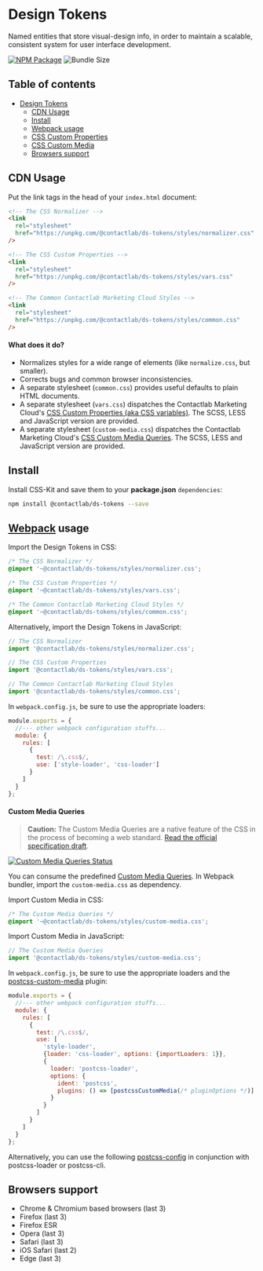 # Design Tokens

Named entities that store visual-design info, in order to maintain a scalable, consistent system for user interface development.

[![NPM Package][npm-img]][npm-url]
![Bundle Size][bundle-size-img]

## Table of contents

- [Design Tokens](#design-tokens)
  - [CDN Usage](#cdn-usage)
  - [Install](#install)
  - [Webpack usage](#webpack-usage)
  - [CSS Custom Properties][custom-properties-url]
  - [CSS Custom Media][custom-mq-url]
  - [Browsers support](#browsers-support)

## CDN Usage

Put the link tags in the head of your `index.html` document:

```html
<!-- The CSS Normalizer -->
<link
  rel="stylesheet"
  href="https://unpkg.com/@contactlab/ds-tokens/styles/normalizer.css"
/>

<!-- The CSS Custom Properties -->
<link
  rel="stylesheet"
  href="https://unpkg.com/@contactlab/ds-tokens/styles/vars.css"
/>

<!-- The Common Contactlab Marketing Cloud Styles -->
<link
  rel="stylesheet"
  href="https://unpkg.com/@contactlab/ds-tokens/styles/common.css"
/>
```

#### What does it do?

- Normalizes styles for a wide range of elements (like `normalize.css`, but smaller).
- Corrects bugs and common browser inconsistencies.
- A separate stylesheet (`common.css`) provides useful defaults to plain HTML documents.
- A separate stylesheet (`vars.css`) dispatches the Contactlab Marketing Cloud's [CSS Custom Properties (aka CSS variables)][custom-properties-url]. The SCSS, LESS and JavaScript version are provided.
- A separate stylesheet (`custom-media.css`) dispatches the Contactlab Marketing Cloud's [CSS Custom Media Queries][custom-mq-url]. The SCSS, LESS and JavaScript version are provided.

## Install

Install CSS-Kit and save them to your **package.json** `dependencies`:

```sh
npm install @contactlab/ds-tokens --save
```

## [Webpack][webpack-url] usage

Import the Design Tokens in CSS:

```css
/* The CSS Normalizer */
@import '~@contactlab/ds-tokens/styles/normalizer.css';

/* The CSS Custom Properties */
@import '~@contactlab/ds-tokens/styles/vars.css';

/* The Common Contactlab Marketing Cloud Styles */
@import '~@contactlab/ds-tokens/styles/common.css';
```

Alternatively, import the Design Tokens in JavaScript:

```js
// The CSS Normalizer
import '@contactlab/ds-tokens/styles/normalizer.css';

// The CSS Custom Properties
import '@contactlab/ds-tokens/styles/vars.css';

// The Common Contactlab Marketing Cloud Styles
import '@contactlab/ds-tokens/styles/common.css';
```

In `webpack.config.js`, be sure to use the appropriate loaders:

```js
module.exports = {
  //--- other webpack configuration stuffs...
  module: {
    rules: [
      {
        test: /\.css$/,
        use: ['style-loader', 'css-loader']
      }
    ]
  }
};
```

#### Custom Media Queries

> **Caution:** The Custom Media Queries are a native feature of the CSS in the process of becoming a web standard. [Read the official specification draft][custom-mq-specification-url].

[![Custom Media Queries Status][cssdb-img]][cssdb-url]

You can consume the predefined [Custom Media Queries][custom-mq-url]. In Webpack bundler, import the `custom-media.css` as dependency.

Import Custom Media in CSS:

```css
/* The Custom Media Queries */
@import '~@contactlab/ds-tokens/styles/custom-media.css';
```

Import Custom Media in JavaScript:

```js
// The Custom Media Queries
import '@contactlab/ds-tokens/styles/custom-media.css';
```

In `webpack.config.js`, be sure to use the appropriate loaders and the [postcss-custom-media][postcss-custom-media-url] plugin:

```js
module.exports = {
  //--- other webpack configuration stuffs...
  module: {
    rules: [
      {
        test: /\.css$/,
        use: [
          'style-loader',
          {loader: 'css-loader', options: {importLoaders: 1}},
          {
            loader: 'postcss-loader',
            options: {
              ident: 'postcss',
              plugins: () => [postcssCustomMedia(/* pluginOptions */)]
            }
          }
        ]
      }
    ]
  }
};
```

Alternatively, you can use the following [postcss-config][postcss-config-url] in conjunction with postcss-loader or postcss-cli.

## Browsers support

- Chrome & Chromium based browsers (last 3)
- Firefox (last 3)
- Firefox ESR
- Opera (last 3)
- Safari (last 3)
- iOS Safari (last 2)
- Edge (last 3)

<!---
  B A D G E S
-->

[bundle-size-img]: https://badgen.net/badge/unpacked%20size/138kb/blue
[cssdb-img]: https://cssdb.org/badge/custom-media-queries.svg
[npm-img]: https://badgen.net/npm/v/@contactlab/ds-tokens?icon=npm&label=npm%20package

<!---
  L I N K S
-->

[cssdb-url]: https://cssdb.org/#custom-media-queries
[custom-mq-url]: ./styles/custom-media.css
[custom-mq-specification-url]: http://drafts.csswg.org/mediaqueries-5/#custom-mq
[custom-properties-url]: ./styles/vars.css
[npm-url]: https://www.npmjs.com/package/@contactlab/ds-tokens
[postcss-config-url]: https://github.com/giotramu/postcss-config
[postcss-custom-media-url]: https://github.com/postcss/postcss-custom-media
[webpack-url]: https://webpack.js.org
